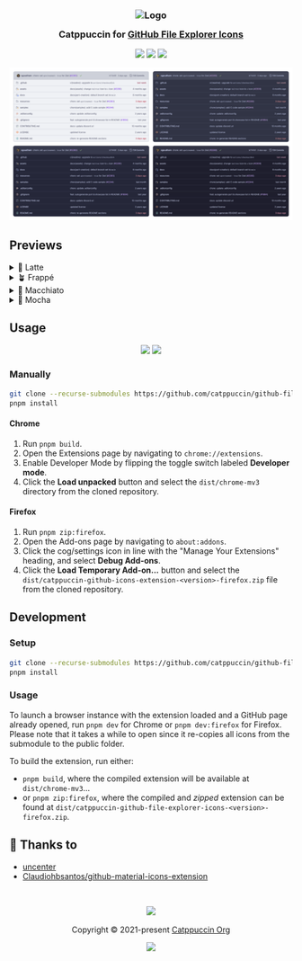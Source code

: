 <h3 align="center">
	<img src="https://raw.githubusercontent.com/catppuccin/catppuccin/main/assets/logos/exports/1544x1544_circle.png" width="100" alt="Logo"/><br/>
	<img src="https://raw.githubusercontent.com/catppuccin/catppuccin/main/assets/misc/transparent.png" height="30" width="0px"/>
	Catppuccin for <a href="https://github.com">GitHub File Explorer Icons</a>
	<img src="https://raw.githubusercontent.com/catppuccin/catppuccin/main/assets/misc/transparent.png" height="30" width="0px"/>
</h3>

<p align="center">
	<a href="https://github.com/catppuccin/github-file-explorer-icons/stargazers"><img src="https://img.shields.io/github/stars/catppuccin/github-file-explorer-icons?colorA=363a4f&colorB=b7bdf8&style=for-the-badge"></a>
	<a href="https://github.com/catppuccin/github-file-explorer-icons/issues"><img src="https://img.shields.io/github/issues/catppuccin/github-file-explorer-icons?colorA=363a4f&colorB=f5a97f&style=for-the-badge"></a>
	<a href="https://github.com/catppuccin/github-file-explorer-icons/contributors"><img src="https://img.shields.io/github/contributors/catppuccin/github-file-explorer-icons?colorA=363a4f&colorB=a6da95&style=for-the-badge"></a>
</p>

<p align="center">
	<img src="assets/previews/preview.webp"/>
</p>

## Previews

<details>
<summary>🌻 Latte</summary>
<img src="assets/previews/latte.webp"/>
</details>
<details>
<summary>🪴 Frappé</summary>
<img src="assets/previews/frappe.webp"/>
</details>
<details>
<summary>🌺 Macchiato</summary>
<img src="assets/previews/macchiato.webp"/>
</details>
<details>
<summary>🌿 Mocha</summary>
<img src="assets/previews/mocha.webp"/>
</details>

## Usage

<p align="center">
  <a href="https://addons.mozilla.org/en-US/firefox/addon/catppuccin-gh-file-explorer/"><img src="https://img.shields.io/badge/Firefox_Add--ons-f5a97f?style=for-the-badge&logo=Firefox-Browser&logoColor=white"></a>
  <a href="https://chromewebstore.google.com/detail/catppuccin-for-github-fil/lnjaiaapbakfhlbjenjkhffcdpoompki"><img src="https://img.shields.io/badge/Chrome_Web_Store-8aadf4?style=for-the-badge&logo=GoogleChrome&logoColor=white"></a>
</p>

### Manually

```bash
git clone --recurse-submodules https://github.com/catppuccin/github-file-explorer-icons.git && cd github-file-explorer-icons
pnpm install
```

#### Chrome

1. Run `pnpm build`.
1. Open the Extensions page by navigating to `chrome://extensions`.
1. Enable Developer Mode by flipping the toggle switch labeled **Developer mode**.
1. Click the **Load unpacked** button and select the `dist/chrome-mv3` directory from the cloned repository.

#### Firefox

1. Run `pnpm zip:firefox`.
1. Open the Add-ons page by navigating to `about:addons`.
1. Click the cog/settings icon in line with the "Manage Your Extensions" heading, and select **Debug Add-ons**.
1. Click the **Load Temporary Add-on...** button and select the `dist/catppuccin-github-icons-extension-<version>-firefox.zip` file from the cloned repository.

## Development

### Setup

```bash
git clone --recurse-submodules https://github.com/catppuccin/github-file-explorer-icons.git && cd github-file-explorer-icons
pnpm install
```

### Usage

To launch a browser instance with the extension loaded and a GitHub page already opened, run `pnpm dev` for Chrome or `pnpm dev:firefox` for Firefox. Please note that it takes a while to open since it re-copies all icons from the submodule to the public folder.

To build the extension, run either:

- `pnpm build`, where the compiled extension will be available at `dist/chrome-mv3`...
- or `pnpm zip:firefox`, where the compiled and _zipped_ extension can be found at `dist/catppuccin-github-file-explorer-icons-<version>-firefox.zip`.

## 💝 Thanks to

- [uncenter](https://github.com/uncenter)
- [Claudiohbsantos/github-material-icons-extension](https://github.com/Claudiohbsantos/github-material-icons-extension)

&nbsp;

<p align="center">
	<img src="https://raw.githubusercontent.com/catppuccin/catppuccin/main/assets/footers/gray0_ctp_on_line.svg?sanitize=true" />
</p>

<p align="center">
	Copyright &copy; 2021-present <a href="https://github.com/catppuccin" target="_blank">Catppuccin Org</a>
</p>

<p align="center">
	<a href="https://github.com/catppuccin/catppuccin/blob/main/LICENSE"><img src="https://img.shields.io/static/v1.svg?style=for-the-badge&label=License&message=MIT&logoColor=d9e0ee&colorA=363a4f&colorB=b7bdf8"/></a>
</p>
